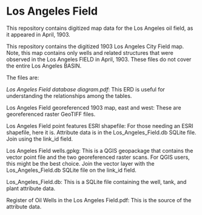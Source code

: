# Los Angeles Field
This repository contains digitized map data for the Los Angeles oil field, as it appeared in April, 1903.

This repository contains the digitized 1903 Los Angeles City Field map. Note, this map contains only wells and related structures that were observed in the Los Angeles FIELD in April, 1903. These files do not cover the entire Los Angeles BASIN. 

The files are:

*Los Angeles Field database diagram.pdf*: This ERD is useful for understanding the relationships among the tables.

Los Angeles Field georeferenced 1903 map, east and west: These are georeferenced raster GeoTIFF files.

Los Angeles Field point features ESRI shapefile: For those needing an ESRI shapefile, here it is. Attribute data is in the Los_Angeles_Field.db SQLite file. Join using the link_id field.

Los Angeles Field wells.gpkg: This is a QGIS geopackage that contains the vector point file and the two georeferenced raster scans. For QGIS users, this might be the best choice. Join the vector layer with the Los_Angeles_Field.db SQLite file on the link_id field. 

Los_Angeles_Field.db: This is a SQLite file containing the well, tank, and plant attribute data.

Register of Oil Wells in the Los Angeles Field.pdf: This is the source of the attribute data. 
